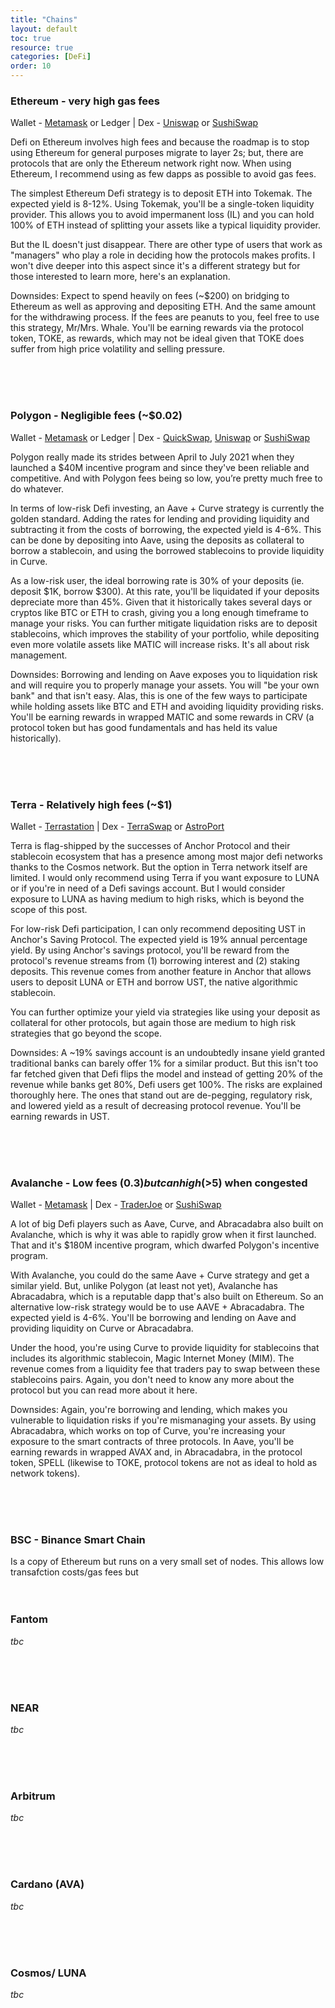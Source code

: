 ```yaml
---
title: "Chains"
layout: default
toc: true
resource: true 
categories: [DeFi] 
order: 10
---
```

### Ethereum - very high gas fees
Wallet - [Metamask](https://metamask.io/) or Ledger | Dex - [Uniswap](https://uniswap.org/) or [SushiSwap](https://sushi.com/)

Defi on Ethereum involves high fees and because the roadmap is to stop using Ethereum for general purposes migrate to layer 2s; but, 
there are protocols that are only the Ethereum network right now. When using Ethereum, I recommend using as few dapps as possible to avoid gas fees.

The simplest Ethereum Defi strategy is to deposit ETH into Tokemak. The expected yield is 8-12%. Using Tokemak, 
you'll be a single-token liquidity provider. This allows you to avoid impermanent loss (IL) and you can hold 
100% of ETH instead of splitting your assets like a typical liquidity provider.

But the IL doesn't just disappear. There are other type of users that work as "managers" who play a role 
in deciding how the protocols makes profits. I won't dive deeper into this aspect since it's a different 
strategy but for those interested to learn more, here's an explanation.

Downsides: Expect to spend heavily on fees (~$200) on bridging to Ethereum as well as approving and 
depositing ETH. And the same amount for the withdrawing process. If the fees are peanuts to you, feel 
free to use this strategy, Mr/Mrs. Whale. You'll be earning rewards via the protocol token, TOKE, as 
rewards, which may not be ideal given that TOKE does suffer from high price volatility and selling pressure.

<br><br><br>

### Polygon - Negligible fees (~$0.02)
Wallet - [Metamask](https://metamask.io/) or Ledger | Dex - [QuickSwap](https://metamask.io/), [Uniswap](https://uniswap.org/) or [SushiSwap](https://sushi.com/)

Polygon really made its strides between April to July 2021 when they launched a $40M incentive program and since they've been 
reliable and competitive. And with Polygon fees being so low, you’re pretty much free to do whatever.

In terms of low-risk Defi investing, an Aave + Curve strategy is currently the golden standard. 
Adding the rates for lending and providing liquidity and subtracting it from the costs of borrowing, 
the expected yield is 4-6%. This can be done by depositing into Aave, using the deposits as 
collateral to borrow a stablecoin, and using the borrowed stablecoins to provide liquidity in Curve.

As a low-risk user, the ideal borrowing rate is 30% of your deposits (ie. deposit $1K, borrow $300). 
At this rate, you'll be liquidated if your deposits depreciate more than 45%. Given that it 
historically takes several days or cryptos like BTC or ETH to crash, giving you a long enough 
timeframe to manage your risks. You can further mitigate liquidation risks are to deposit stablecoins, 
which improves the stability of your portfolio, while depositing even more volatile assets like 
MATIC will increase risks. It's all about risk management.

Downsides: Borrowing and lending on Aave exposes you to liquidation risk and will require you 
to properly manage your assets. You will "be your own bank" and that isn't easy. Alas, this is 
one of the few ways to participate while holding assets like BTC and ETH and avoiding liquidity 
providing risks. You'll be earning rewards in wrapped MATIC and some rewards in CRV (a protocol 
token but has good fundamentals and has held its value historically).

<br><br><br>

### Terra - Relatively high fees (~$1)

Wallet - [Terrastation](https://station.terra.money/) | Dex - [TerraSwap](https://terraswap.io/) or [AstroPort](https://astroport.fi/)

Terra is flag-shipped by the successes of Anchor Protocol and their stablecoin ecosystem that 
has a presence among most major defi networks thanks to the Cosmos network. But the option 
in Terra network itself are limited. I would only recommend using Terra if you want exposure 
to LUNA or if you're in need of a Defi savings account. But I would consider exposure to 
LUNA as having medium to high risks, which is beyond the scope of this post.

For low-risk Defi participation, I can only recommend depositing UST in Anchor's Saving 
Protocol. The expected yield is 19% annual percentage yield. By using Anchor's savings 
protocol, you'll be reward from the protocol's revenue streams from (1) borrowing 
interest and (2) staking deposits. This revenue comes from another feature in Anchor 
that allows users to deposit LUNA or ETH and borrow UST, the native algorithmic stablecoin.

You can further optimize your yield via strategies like using your deposit as collateral 
for other protocols, but again those are medium to high risk strategies that go beyond the scope.

Downsides: A ~19% savings account is an undoubtedly insane yield granted traditional 
banks can barely offer 1% for a similar product. But this isn't too far fetched given 
that Defi flips the model and instead of getting 20% of the revenue while banks get 
80%, Defi users get 100%. The risks are explained thoroughly here. The ones that stand 
out are de-pegging, regulatory risk, and lowered yield as a result of decreasing protocol 
revenue. You'll be earning rewards in UST.

<br><br><br>

### Avalanche - Low fees ($0.3) but can high (>$5) when congested

Wallet - [Metamask](https://metamask.io/) | Dex - [TraderJoe](https://traderjoexyz.com/home#/) or [SushiSwap](https://sushi.com/)

A lot of big Defi players such as Aave, Curve, and Abracadabra also built on Avalanche, 
which is why it was able to rapidly grow when it first launched. That and it's $180M 
incentive program, which dwarfed Polygon's incentive program.

With Avalanche, you could do the same Aave + Curve strategy and get a similar yield. 
But, unlike Polygon (at least not yet), Avalanche has Abracadabra, which is a reputable 
dapp that's also built on Ethereum. So an alternative low-risk strategy would be to 
use AAVE + Abracadabra. The expected yield is 4-6%. You'll be borrowing and lending 
on Aave and providing liquidity on Curve or Abracadabra.

Under the hood, you're using Curve to provide liquidity for stablecoins that includes 
its algorithmic stablecoin, Magic Internet Money (MIM). The revenue comes from a 
liquidity fee that traders pay to swap between these stablecoins pairs. Again, you 
don't need to know any more about the protocol but you can read more about it here.

Downsides: Again, you're borrowing and lending, which makes you vulnerable to 
liquidation risks if you're mismanaging your assets. By using Abracadabra, which 
works on top of Curve, you're increasing your exposure to the smart contracts of 
three protocols. In Aave, you'll be earning rewards in wrapped AVAX and, in 
Abracadabra, in the protocol token, SPELL (likewise to TOKE, protocol tokens 
are not as ideal to hold as network tokens).

<br><br><br>

### BSC - Binance Smart Chain
Is a copy of Ethereum but runs on a very small set of nodes. This allows low transafction costs/gas fees but 
<br><br><br>

### Fantom
_tbc_

<br><br><br>

### NEAR
_tbc_

<br><br><br>

### Arbitrum
_tbc_

<br><br><br>

### Cardano (AVA)
_tbc_

<br><br><br>

### Cosmos/ LUNA
_tbc_


